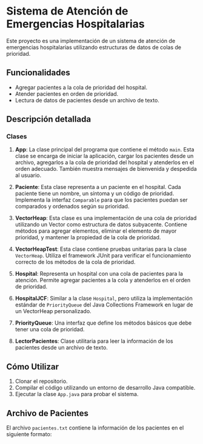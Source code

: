 # Sistema de Atención de Emergencias Hospitalarias

Este proyecto es una implementación de un sistema de atención de emergencias hospitalarias utilizando estructuras de datos de colas de prioridad.

## Funcionalidades

- Agregar pacientes a la cola de prioridad del hospital.
- Atender pacientes en orden de prioridad.
- Lectura de datos de pacientes desde un archivo de texto.

## Descripción detallada

### Clases

1. **App**: La clase principal del programa que contiene el método `main`. Esta clase se encarga de iniciar la aplicación, cargar los pacientes desde un archivo, agregarlos a la cola de prioridad del hospital y atenderlos en el orden adecuado. También muestra mensajes de bienvenida y despedida al usuario.

2. **Paciente**: Esta clase representa a un paciente en el hospital. Cada paciente tiene un nombre, un síntoma y un código de prioridad. Implementa la interfaz `Comparable` para que los pacientes puedan ser comparados y ordenados según su prioridad.

3. **VectorHeap**: Esta clase es una implementación de una cola de prioridad utilizando un Vector como estructura de datos subyacente. Contiene métodos para agregar elementos, eliminar el elemento de mayor prioridad, y mantener la propiedad de la cola de prioridad.

4. **VectorHeapTest**: Esta clase contiene pruebas unitarias para la clase `VectorHeap`. Utiliza el framework JUnit para verificar el funcionamiento correcto de los métodos de la cola de prioridad.

5. **Hospital**: Representa un hospital con una cola de pacientes para la atención. Permite agregar pacientes a la cola y atenderlos en el orden de prioridad.

6. **HospitalJCF**: Similar a la clase `Hospital`, pero utiliza la implementación estándar de `PriorityQueue` del Java Collections Framework en lugar de un VectorHeap personalizado.

7. **PriorityQueue**: Una interfaz que define los métodos básicos que debe tener una cola de prioridad.

8. **LectorPacientes**: Clase utilitaria para leer la información de los pacientes desde un archivo de texto.

## Cómo Utilizar

1. Clonar el repositorio.
2. Compilar el código utilizando un entorno de desarrollo Java compatible.
3. Ejecutar la clase `App.java` para probar el sistema.

## Archivo de Pacientes

El archivo `pacientes.txt` contiene la información de los pacientes en el siguiente formato:
